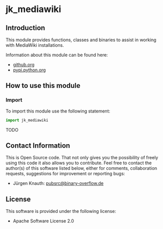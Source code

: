 ﻿jk_mediawiki
============

Introduction
------------

This module provides functions, classes and binaries to assist in working with MediaWiki installations.

Information about this module can be found here:

* [github.org](https://github.com/jkpubsrc/python-module-jk-mediawiki)
* [pypi.python.org](https://pypi.python.org/pypi/jk_mediawiki)

How to use this module
----------------------

### Import

To import this module use the following statement:

```python
import jk_mediawiki
```

TODO

Contact Information
-------------------

This is Open Source code. That not only gives you the possibility of freely using this code it also
allows you to contribute. Feel free to contact the author(s) of this software listed below, either
for comments, collaboration requests, suggestions for improvement or reporting bugs:

* Jürgen Knauth: pubsrc@binary-overflow.de

License
-------

This software is provided under the following license:

* Apache Software License 2.0



